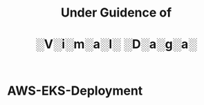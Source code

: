 # <div align="center"> Under Guidence of </div>
# <div align="center"> ░V░i░m░a░l░ ░D░a░g░a░ </div><br>
# AWS-EKS-Deployment
